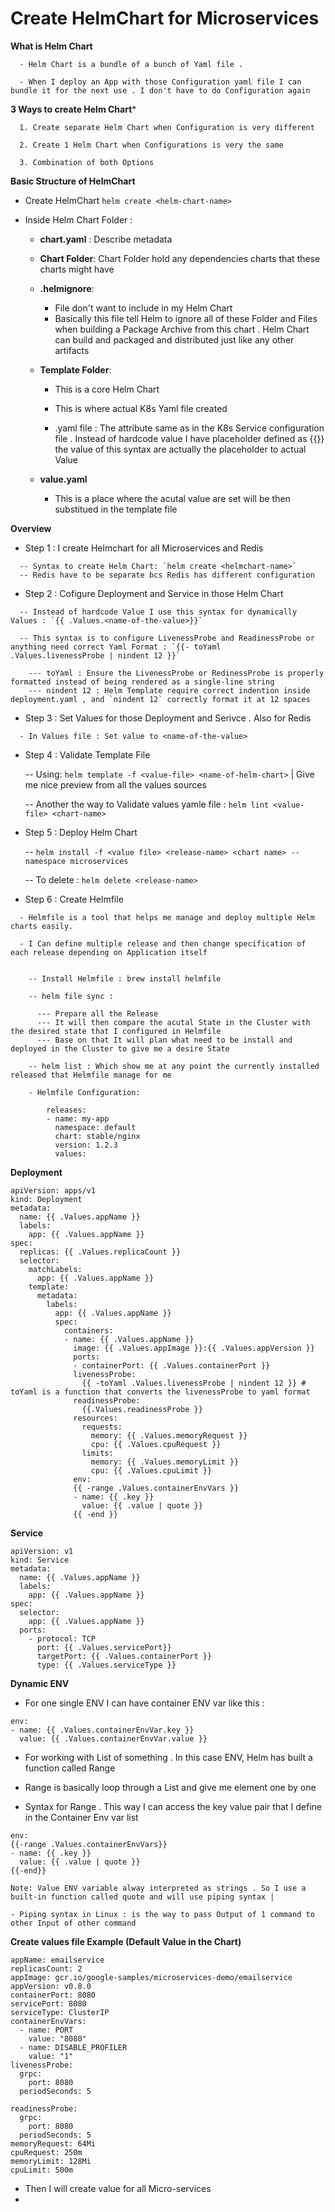 # Create HelmChart for Microservices 

**What is Helm Chart**

```
  - Helm Chart is a bundle of a bunch of Yaml file .

  - When I deploy an App with those Configuration yaml file I can bundle it for the next use . I don't have to do Configuration again
```

**3 Ways to create Helm Chart***

```
  1. Create separate Helm Chart when Configuration is very different

  2. Create 1 Helm Chart when Configurations is very the same

  3. Combination of both Options
```

**Basic Structure of HelmChart**

- Create HelmChart `helm create <helm-chart-name>`

- Inside Helm Chart Folder :

  - **chart.yaml** : Describe metadata
 
  - **Chart Folder**: Chart Folder hold any dependencies charts that these charts might have
 
  - **.helmignore**:
    - File don't want to include in my Helm Chart
    - Basically this file tell Helm to ignore all of these Folder and Files when building a Package Archive from this chart . Helm Chart can build and packaged and distributed just like any other artifacts
   
  - **Template Folder**:
    - This is a core Helm Chart
   
    - This is where actual K8s Yaml file created
   
    - .yaml file : The attribute same as in the K8s Service configuration file . Instead of hardcode value I have placeholder defined as {{}} the value of this syntax are actually the placeholder to actual Value
   
  - **value.yaml**
    - This is a place where the acutal value are set will be then substitued in the template file

**Overview**

  - Step 1 : I create Helmchart for all Microservices and Redis

  ```
    -- Syntax to create Helm Chart: `helm create <helmchart-name>` 
    -- Redis have to be separate bcs Redis has different configuration
  ```
 
  - Step 2 : Cofigure Deployment and Service in those Helm Chart

  ```
    -- Instead of hardcode Value I use this syntax for dynamically Values : `{{ .Values.<name-of-the-value>}}`
    
    -- This syntax is to configure LivenessProbe and ReadinessProbe or anything need correct Yaml Format : `{{- toYaml
.Values.livenessProbe | nindent 12 }}`

      --- toYaml : Ensure the LivenessProbe or RedinessProbe is properly formatted instead of being rendered as a single-line string
      --- nindent 12 : Helm Template require correct indention inside deployment.yaml , and `nindent 12` correctly format it at 12 spaces 
  ```

  - Step 3 : Set Values for those Deployment and Serivce . Also for Redis

  ```
    - In Values file : Set value to <name-of-the-value> 
  ```

  - Step 4 : Validate Template File

    -- Using: `helm template -f <value-file> <name-of-helm-chart>` | Give me nice preview from all the values sources
    
    -- Another the way to Validate values yamle file : `helm lint <value-file> <chart-name>`

  - Step 5 : Deploy Helm Chart

    -- `helm install -f <value file> <release-name> <chart name> --namespace microservices` 
    
    -- To delete : `helm delete <release-name>`

  - Step 6 : Create Helmfile

  ```
    - Helmfile is a tool that helps me manage and deploy multiple Helm charts easily.
  
    - I Can define multiple release and then change specification of each release depending on Application itself 
    
    
      -- Install Helmfile : brew install helmfile
  
      -- helm file sync :
      
        --- Prepare all the Release 
        --- It will then compare the acutal State in the Cluster with the desired state that I configured in Helmfile
        --- Base on that It will plan what need to be install and deployed in the Cluster to give me a desire State 
  
      -- helm list : Which show me at any point the currently installed released that Helmfile manage for me 
        
      - Helmfile Configuration:
  
          releases:
          - name: my-app
            namespace: default
            chart: stable/nginx
            version: 1.2.3
            values:
  ```

    
**Deployment**

```
apiVersion: apps/v1
kind: Deployment
metadata:
  name: {{ .Values.appName }}
  labels:
    app: {{ .Values.appName }}
spec: 
  replicas: {{ .Values.replicaCount }}
  selector:
    matchLabels:
      app: {{ .Values.appName }}
    template:
      metadata:
        labels:
          app: {{ .Values.appName }}
          spec: 
            containers:
            - name: {{ .Values.appName }}
              image: {{ .Values.appImage }}:{{ .Values.appVersion }}
              ports:
              - containerPort: {{ .Values.containerPort }}
              livenessProbe:
                {{ -toYaml .Values.livenessProbe | nindent 12 }} # toYaml is a function that converts the livenessProbe to yaml format
              readinessProbe:
                {{.Values.readinessProbe }}
              resources:
                requests: 
                  memory: {{ .Values.memoryRequest }}
                  cpu: {{ .Values.cpuRequest }}
                limits:
                  memory: {{ .Values.memoryLimit }}
                  cpu: {{ .Values.cpuLimit }}
              env: 
              {{ -range .Values.containerEnvVars }}
              - name: {{ .key }}
                value: {{ .value | quote }}
              {{ -end }}                

```

**Service**

```
apiVersion: v1
kind: Service
metadata:
  name: {{ .Values.appName }}
  labels:
    app: {{ .Values.appName }}
spec:
  selector:
    app: {{ .Values.appName }}
  ports:
    - protocol: TCP
      port: {{ .Values.servicePort}}
      targetPort: {{ .Values.containerPort }}
      type: {{ .Values.serviceType }}
```

**Dynamic ENV**

- For one single ENV I can have container ENV var like this :
  
```
env: 
- name: {{ .Values.containerEnvVar.key }}
  value: {{ .Values.containerEnvVar.value }}
```

- For working with List of something . In this case ENV, Helm has built a function called Range

- Range is basically loop through a List and give me element one by one

- Syntax for Range . This way I can access the key value pair that I define in the Container Env var list

```
env:
{{-range .Values.containerEnvVars}}
- name: {{ .key }}
  value: {{ .value | quote }}
{{-end}}

Note: Value ENV variable alway interpreted as strings . So I use a built-in function called quote and will use piping syntax |

- Piping syntax in Linux : is the way to pass Output of 1 command to other Input of other command
```

**Create values file Example (Default Value in the Chart)**

```
appName: emailservice
replicasCount: 2
appImage: gcr.io/google-samples/microservices-demo/emailservice
appVersion: v0.8.0
containerPort: 8080
servicePort: 8080
serviceType: ClusterIP
containerEnvVars: 
  - name: PORT
    value: "8080"
  - name: DISABLE_PROFILER
    value: "1"
livenessProbe:
  grpc:
    port: 8080
  periodSeconds: 5

readinessProbe:
  grpc:
    port: 8080
  periodSeconds: 5
memoryRequest: 64Mi
cpuRequest: 250m
memoryLimit: 128Mi
cpuLimit: 500m
```

- Then I will create value for all Micro-services
- 

























  
